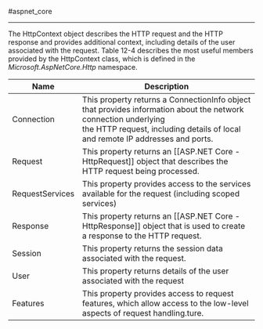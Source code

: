 #aspnet_core 

---

The HttpContext object describes the HTTP request and the HTTP response and provides additional
context, including details of the user associated with the request. Table 12-4 describes the most useful
members provided by the HttpContext class, which is defined in the _Microsoft.AspNetCore.Http_ namespace.

Name|Description
--|--
Connection|This property returns a ConnectionInfo object that provides information about the network connection underlying <br> the HTTP request, including details of local and remote IP addresses and ports.
Request|This property returns an [[ASP.NET Core - HttpRequest]] object that describes the HTTP request being processed.
RequestServices|This property provides access to the services available for the request (including scoped services)
Response|This property returns an [[ASP.NET Core - HttpResponse]] object that is used to create a response to the HTTP request.
Session|This property returns the session data associated with the request.
User|This property returns details of the user associated with the request
Features|This property provides access to request features, which allow access to the low-level aspects of request handling.ture.
